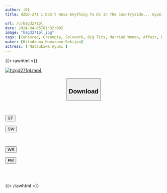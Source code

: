 ```yaml
---
author: j91
title: HZGD-271 I Don't Have Anything To Do In The Countryside... Ayumi Natsukawa Has A Sweaty Affair In The Middle Of Summer, Where She Gets Impregnated By Squirting And Squirting With The Beautiful Big-breasted Butt Wife Who Lives Next Door.

url: /v/hzgd271pl
date: 2024-04-05T01:32:00Z
image: "hzgd271pl.jpg"
tags: [Censored, Creampie, Solowork, Big Tits, Married Woman, Affair, Drama	]
maker: [Hitodzuma Hanazono Gekijou]
actress: [ Natsukawa Ayumi ]
---
```



{{< rawhtml >}}

<div class="video" data-videoid="jaYBawq4LdTz9B9">
    <a href="javascript:;">
        <img src="/v/hzgd271pl/hzgd271pl.jpg" width="WIDTH" height="HEIGHT" alt="hzgd271pl.mp4" loading="lazy">
    </a>
</div>

<script type="text/javascript" src="https://j91.asia/asset/on-demand-st.js"></script>

<br>
  <link rel="stylesheet" href="https://j91.asia/asset/bs5.css">
  
  <center>
  <button class="btn btn-primary" type="button" data-bs-toggle="collapse" data-bs-target=".multi-collapse" aria-expanded="false" aria-controls="multiCollapseExample1 multiCollapseExample2"><h2>Download</h2></button></center>
</p>
<div class="row">
  <div class="col">
    <div class="collapse multi-collapse" id="multiCollapseExample1">
      <div class="card card-body">
	      	      <br>
<div class="buttons">  
<p><a href="https://streamtape.to/v/jaYBawq4LdTz9B9" target="_blank"><button class="btn-hover color-3"><i class="fa fa-download"></i> ST</button></a></p>
<p><a href="https://asnwish.com/fx0uoofhthsu" target="_blank"><button class="btn-hover color-2"><i class="fa fa-download"></i> SW</button></a></p></div>
    </div>
  </div>
</div>
  <div class="col">
    <div class="collapse multi-collapse" id="multiCollapseExample2">
      <div class="card card-body">
	      <br>
<div class="buttons">
<p><a href="https://wolfstream.tv/8848kx1fsybq"><button class="btn-hover color-9"><i class="fa fa-download"></i> WS</button></a></p>
<p><a href="https://filemoon.sx/d/l8zhvspdwwh9"><button class="btn-hover color-8"><i class="fa fa-download"></i> FM</button></a></p></div>
<br><br>
      </div>
    </div>
  </div>
</div>

{{< /rawhtml >}}